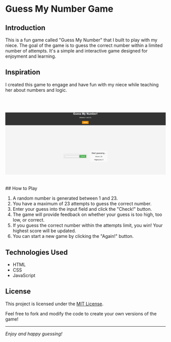 # Guess My Number Game

## Introduction

This is a fun game called "Guess My Number" that I built to play with my niece. 
The goal of the game is to guess the correct number within a limited number of attempts. 
It's a simple and interactive game designed for enjoyment and learning.

## Inspiration

I created this game to engage and have fun with my niece while teaching her about numbers and logic.

<br>
<br>

![Guess Game Screenshot](https://github.com/AMAN-ARABZADEH/Guess-Game-/blob/main/Guess%20game.png)

<br>
## How to Play

1. A random number is generated between 1 and 23.
2. You have a maximum of 23 attempts to guess the correct number.
3. Enter your guess into the input field and click the "Check!" button.
4. The game will provide feedback on whether your guess is too high, too low, or correct.
5. If you guess the correct number within the attempts limit, you win! Your highest score will be updated.
6. You can start a new game by clicking the "Again!" button.


## Technologies Used

- HTML
- CSS
- JavaScript



## License

This project is licensed under the [MIT License](LICENSE).

Feel free to fork and modify the code to create your own versions of the game!

---
*Enjoy and happy guessing!*
